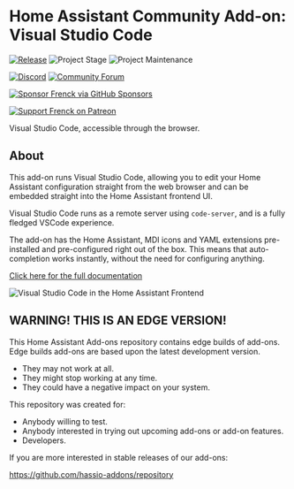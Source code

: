 # Home Assistant Community Add-on: Visual Studio Code

[![Release][release-shield]][release] ![Project Stage][project-stage-shield] ![Project Maintenance][maintenance-shield]

[![Discord][discord-shield]][discord] [![Community Forum][forum-shield]][forum]

[![Sponsor Frenck via GitHub Sponsors][github-sponsors-shield]][github-sponsors]

[![Support Frenck on Patreon][patreon-shield]][patreon]

Visual Studio Code, accessible through the browser.

## About

This add-on runs Visual Studio Code, allowing you to edit your Home Assistant
configuration straight from the web browser and can be embedded straight
into the Home Assistant frontend UI.

Visual Studio Code runs as a remote server using `code-server`, and is a
fully fledged VSCode experience.

The add-on has the Home Assistant, MDI icons and YAML extensions pre-installed
and pre-configured right out of the box. This means that auto-completion works
instantly, without the need for configuring anything.

[Click here for the full documentation][docs]

![Visual Studio Code in the Home Assistant Frontend][screenshot]

## WARNING! THIS IS AN EDGE VERSION!

This Home Assistant Add-ons repository contains edge builds of add-ons.
Edge builds add-ons are based upon the latest development version.

- They may not work at all.
- They might stop working at any time.
- They could have a negative impact on your system.

This repository was created for:

- Anybody willing to test.
- Anybody interested in trying out upcoming add-ons or add-on features.
- Developers.

If you are more interested in stable releases of our add-ons:

<https://github.com/hassio-addons/repository>

[discord-shield]: https://img.shields.io/discord/478094546522079232.svg
[discord]: https://discord.me/hassioaddons
[docs]: https://github.com/hassio-addons/addon-vscode/blob/3c50dd9/README.md
[forum-shield]: https://img.shields.io/badge/community-forum-brightgreen.svg
[forum]: https://community.home-assistant.io/?u=frenck
[github-sponsors-shield]: https://frenck.dev/wp-content/uploads/2019/12/github_sponsor.png
[github-sponsors]: https://github.com/sponsors/frenck
[maintenance-shield]: https://img.shields.io/maintenance/yes/2020.svg
[patreon-shield]: https://frenck.dev/wp-content/uploads/2019/12/patreon.png
[patreon]: https://www.patreon.com/frenck
[project-stage-shield]: https://img.shields.io/badge/project%20stage-production%20ready-brightgreen.svg
[release-shield]: https://img.shields.io/badge/version-3c50dd9-blue.svg
[release]: https://github.com/hassio-addons/addon-vscode/tree/3c50dd9
[screenshot]: https://github.com/hassio-addons/addon-vscode/raw/master/images/screenshot.png
